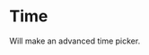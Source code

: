 # Time

Will make an advanced time picker.

<!-- {"file": "00-default.html", "language": "twig", "render": true, "code": true} -->